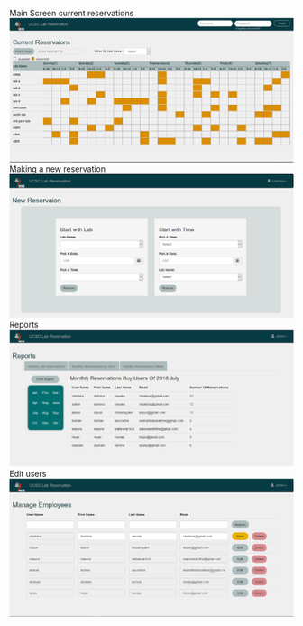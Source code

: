 Main Screen current reservations
![alt text](https://github.com/rdulmina/Lab_Reservation/blob/master/main_screen.PNG)
Making a new reservation
![alt text](https://github.com/rdulmina/Lab_Reservation/blob/master/New_Reservation.PNG)
Reports
![alt text](https://github.com/rdulmina/Lab_Reservation/blob/master/report.PNG)
Edit users
![alt text](https://github.com/rdulmina/Lab_Reservation/blob/master/Edit_Users.PNG)
